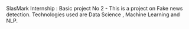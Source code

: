 SlasMark Internship :
Basic project No 2 - This is a project on Fake news detection. Technologies used are Data Science , Machine Learning and NLP.
